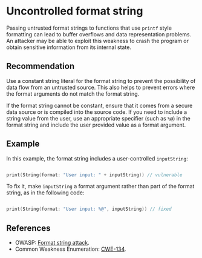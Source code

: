# Uncontrolled format string
Passing untrusted format strings to functions that use `printf` style formatting can lead to buffer overflows and data representation problems. An attacker may be able to exploit this weakness to crash the program or obtain sensitive information from its internal state.


## Recommendation
Use a constant string literal for the format string to prevent the possibility of data flow from an untrusted source. This also helps to prevent errors where the format arguments do not match the format string.

If the format string cannot be constant, ensure that it comes from a secure data source or is compiled into the source code. If you need to include a string value from the user, use an appropriate specifier (such as `%@`) in the format string and include the user provided value as a format argument.


## Example
In this example, the format string includes a user-controlled `inputString`:


```swift

print(String(format: "User input: " + inputString)) // vulnerable

```
To fix it, make `inputString` a format argument rather than part of the format string, as in the following code:


```swift

print(String(format: "User input: %@", inputString)) // fixed

```

## References
* OWASP: [Format string attack](https://owasp.org/www-community/attacks/Format_string_attack).
* Common Weakness Enumeration: [CWE-134](https://cwe.mitre.org/data/definitions/134.html).
